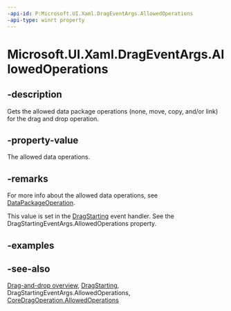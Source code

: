 ```yaml
---
-api-id: P:Microsoft.UI.Xaml.DragEventArgs.AllowedOperations
-api-type: winrt property
---
```


<!-- Property syntax
public Windows.ApplicationModel.DataTransfer.DataPackageOperation AllowedOperations { get; }
-->

# Microsoft.UI.Xaml.DragEventArgs.AllowedOperations

## -description
Gets the allowed data package operations (none, move, copy, and/or link) for the drag and drop operation.

## -property-value
The allowed data operations.

## -remarks
For more info about the allowed data operations, see [DataPackageOperation](/uwp/api/windows.applicationmodel.datatransfer.datapackageoperation).

This value is set in the [DragStarting](uielement_dragstarting.md) event handler. See the DragStartingEventArgs.AllowedOperations property.

## -examples

## -see-also
[Drag-and-drop overview](/windows/uwp/design/input/drag-and-drop), [DragStarting](uielement_dragstarting.md), DragStartingEventArgs.AllowedOperations, [CoreDragOperation.AllowedOperations](/uwp/api/windows.applicationmodel.datatransfer.dragdrop.core.coredragoperation.allowedoperations)
